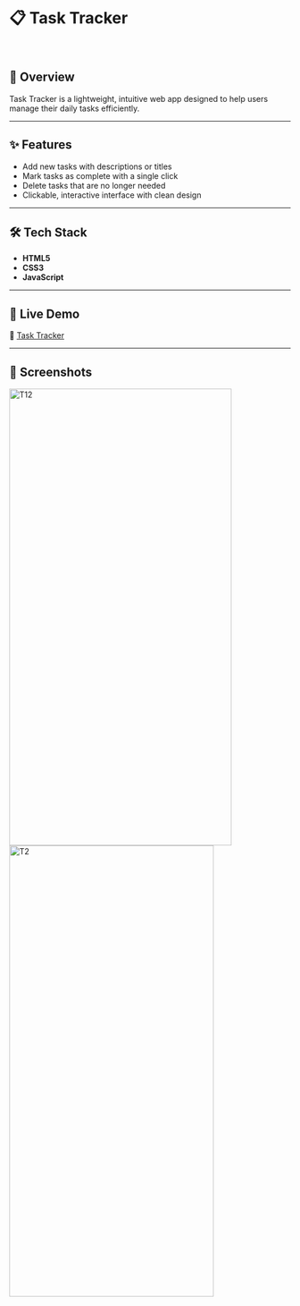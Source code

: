 # 📋 Task Tracker  

<br> 

## 📖 Overview  
Task Tracker is a lightweight, intuitive web app designed to help users manage their daily tasks efficiently.

---

## ✨ Features  
- Add new tasks with descriptions or titles  
- Mark tasks as complete with a single click  
- Delete tasks that are no longer needed  
- Clickable, interactive interface with clean design  

---

## 🛠 Tech Stack  
- **HTML5**  
- **CSS3**  
- **JavaScript**  

---

## 🚀 Live Demo  
🔗 [Task Tracker](https://rejiz-task-tracker.netlify.app/)

---

## 📸 Screenshots  
<img width="398" height="817" alt="T12" src="https://github.com/user-attachments/assets/dec305ff-3a8d-4a50-b572-7d8332696d59" /> <img width="366" height="807" alt="T2" src="https://github.com/user-attachments/assets/fab950b0-47f7-42d8-b94a-eac255bab6ec" />

```markdown

